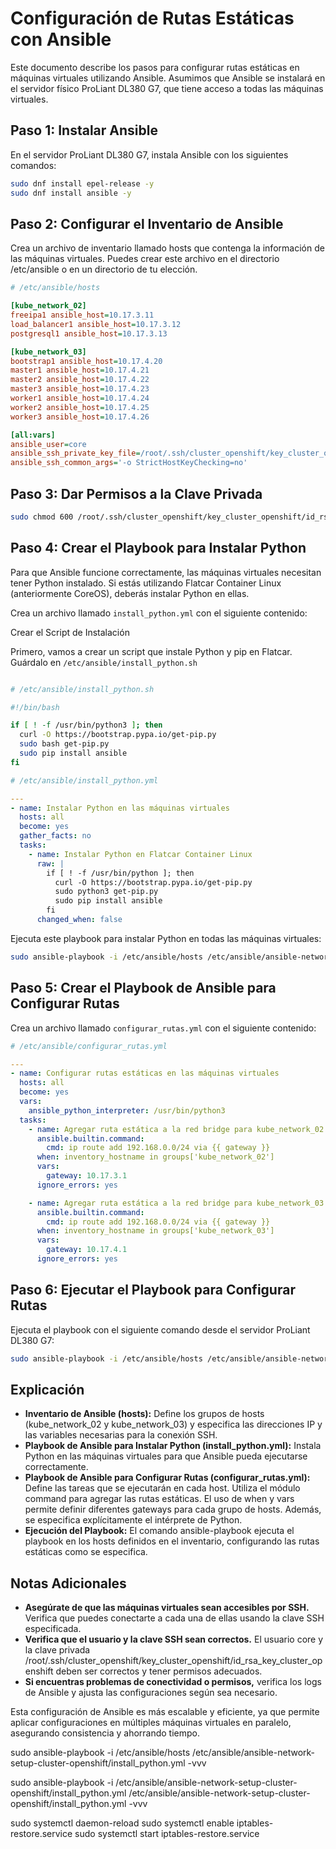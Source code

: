 # Configuración de Rutas Estáticas con Ansible

Este documento describe los pasos para configurar rutas estáticas en máquinas virtuales utilizando Ansible. Asumimos que Ansible se instalará en el servidor físico ProLiant DL380 G7, que tiene acceso a todas las máquinas virtuales.

## Paso 1: Instalar Ansible

En el servidor ProLiant DL380 G7, instala Ansible con los siguientes comandos:

```bash
sudo dnf install epel-release -y
sudo dnf install ansible -y
```

## Paso 2: Configurar el Inventario de Ansible

Crea un archivo de inventario llamado hosts que contenga la información de las máquinas virtuales. Puedes crear este archivo en el directorio /etc/ansible o en un directorio de tu elección.

```ini
# /etc/ansible/hosts

[kube_network_02]
freeipa1 ansible_host=10.17.3.11
load_balancer1 ansible_host=10.17.3.12
postgresql1 ansible_host=10.17.3.13

[kube_network_03]
bootstrap1 ansible_host=10.17.4.20
master1 ansible_host=10.17.4.21
master2 ansible_host=10.17.4.22
master3 ansible_host=10.17.4.23
worker1 ansible_host=10.17.4.24
worker2 ansible_host=10.17.4.25
worker3 ansible_host=10.17.4.26

[all:vars]
ansible_user=core
ansible_ssh_private_key_file=/root/.ssh/cluster_openshift/key_cluster_openshift/id_rsa_key_cluster_openshift
ansible_ssh_common_args='-o StrictHostKeyChecking=no'
```

## Paso 3: Dar Permisos a la Clave Privada

```bash
sudo chmod 600 /root/.ssh/cluster_openshift/key_cluster_openshift/id_rsa_key_cluster_openshift
```

## Paso 4: Crear el Playbook para Instalar Python

Para que Ansible funcione correctamente, las máquinas virtuales necesitan tener Python instalado. Si estás utilizando Flatcar Container Linux (anteriormente CoreOS), deberás instalar Python en ellas.

Crea un archivo llamado `install_python.yml` con el siguiente contenido:


Crear el Script de Instalación

Primero, vamos a crear un script que instale Python y pip en Flatcar. Guárdalo en `/etc/ansible/install_python.sh`


```bash

# /etc/ansible/install_python.sh

#!/bin/bash

if [ ! -f /usr/bin/python3 ]; then
  curl -O https://bootstrap.pypa.io/get-pip.py
  sudo bash get-pip.py
  sudo pip install ansible
fi
```


```yaml
# /etc/ansible/install_python.yml

---
- name: Instalar Python en las máquinas virtuales
  hosts: all
  become: yes
  gather_facts: no
  tasks:
    - name: Instalar Python en Flatcar Container Linux
      raw: |
        if [ ! -f /usr/bin/python ]; then
          curl -O https://bootstrap.pypa.io/get-pip.py
          sudo python3 get-pip.py
          sudo pip install ansible
        fi
      changed_when: false
```


Ejecuta este playbook para instalar Python en todas las máquinas virtuales:

```bash
sudo ansible-playbook -i /etc/ansible/hosts /etc/ansible/ansible-network-setup-cluster-openshift/install_python.yml
```

## Paso 5: Crear el Playbook de Ansible para Configurar Rutas


Crea un archivo llamado `configurar_rutas.yml` con el siguiente contenido:


```yaml
# /etc/ansible/configurar_rutas.yml

---
- name: Configurar rutas estáticas en las máquinas virtuales
  hosts: all
  become: yes
  vars:
    ansible_python_interpreter: /usr/bin/python3
  tasks:
    - name: Agregar ruta estática a la red bridge para kube_network_02
      ansible.builtin.command:
        cmd: ip route add 192.168.0.0/24 via {{ gateway }}
      when: inventory_hostname in groups['kube_network_02']
      vars:
        gateway: 10.17.3.1
      ignore_errors: yes

    - name: Agregar ruta estática a la red bridge para kube_network_03
      ansible.builtin.command:
        cmd: ip route add 192.168.0.0/24 via {{ gateway }}
      when: inventory_hostname in groups['kube_network_03']
      vars:
        gateway: 10.17.4.1
      ignore_errors: yes
```


## Paso 6: Ejecutar el Playbook para Configurar Rutas

Ejecuta el playbook con el siguiente comando desde el servidor ProLiant DL380 G7:


```bash
sudo ansible-playbook -i /etc/ansible/hosts /etc/ansible/ansible-network-setup-cluster-openshift/configurar_rutas.yml
```

## Explicación

- **Inventario de Ansible (hosts):** Define los grupos de hosts (kube_network_02 y kube_network_03) y especifica las direcciones IP y las variables necesarias para la conexión SSH.
- **Playbook de Ansible para Instalar Python (install_python.yml):** Instala Python en las máquinas virtuales para que Ansible pueda ejecutarse correctamente.
- **Playbook de Ansible para Configurar Rutas (configurar_rutas.yml):** Define las tareas que se ejecutarán en cada host. Utiliza el módulo command para agregar las rutas estáticas. El uso de when y vars permite definir diferentes gateways para cada grupo de hosts. Además, se especifica explícitamente el intérprete de Python.
- **Ejecución del Playbook:** El comando ansible-playbook ejecuta el playbook en los hosts definidos en el inventario, configurando las rutas estáticas como se especifica.

## Notas Adicionales

- **Asegúrate de que las máquinas virtuales sean accesibles por SSH.** Verifica que puedes conectarte a cada una de ellas usando la clave SSH especificada.
- **Verifica que el usuario y la clave SSH sean correctos.** El usuario core y la clave privada /root/.ssh/cluster_openshift/key_cluster_openshift/id_rsa_key_cluster_openshift deben ser correctos y tener permisos adecuados.
- **Si encuentras problemas de conectividad o permisos,** verifica los logs de Ansible y ajusta las configuraciones según sea necesario.

Esta configuración de Ansible es más escalable y eficiente, ya que permite aplicar configuraciones en múltiples máquinas virtuales en paralelo, asegurando consistencia y ahorrando tiempo.


sudo ansible-playbook -i /etc/ansible/hosts /etc/ansible/ansible-network-setup-cluster-openshift/install_python.yml -vvv

sudo ansible-playbook -i /etc/ansible/ansible-network-setup-cluster-openshift/install_python.yml /etc/ansible/ansible-network-setup-cluster-openshift/install_python.yml -vvv



sudo systemctl daemon-reload
sudo systemctl enable iptables-restore.service
sudo systemctl start iptables-restore.service